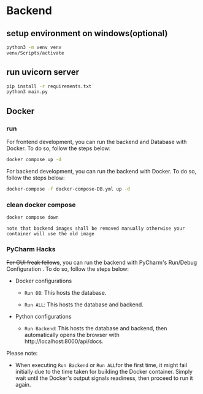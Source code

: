 # Backend

## setup environment on windows(optional)

```bash
python3 -m venv venv
venv/Scripts/activate
```

## run uvicorn server

```bash
pip install -r requirements.txt
python3 main.py
```

## Docker

### run

For frontend development, you can run the backend and Database with Docker. To do so, follow the steps below:

```bash
docker compose up -d
```

For backend development, you can run the backend with Docker. To do so, follow the steps below:

```bash
docker-compose -f docker-compose-DB.yml up -d
```

### clean docker compose

```bash
docker compose down
```
```warning
note that backend images shall be removed manually otherwise your container will use the old image
```
### PyCharm Hacks

~~For GUI freak fellows~~, you can run the backend with PyCharm's Run/Debug Configuration . To do so, follow the steps
below:

* Docker configurations

    * `Run DB`: This hosts the database.

    * `Run ALL`: This hosts the database and backend.

* Python configurations
    * `Run Backend`: This hosts the database and backend, then automatically opens the browser
      with http://localhost:8000/api/docs.

Please note:

* When executing `Run Backend` or `Run ALL`for the first time, it might fail initially due to the time taken for
  building the Docker
  container. Simply wait until the Docker's output signals readiness, then proceed to run it again.
